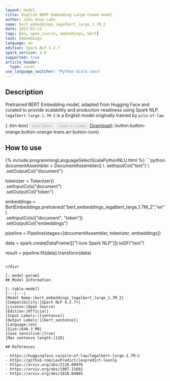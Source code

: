 ```yaml
---
layout: model
title: English BERT Embedding Large Cased model
author: John Snow Labs
name: bert_embeddings_legalbert_large_1.7M_2
date: 2023-01-12
tags: [en, open_source, embeddings, bert]
task: Embeddings
language: en
edition: Spark NLP 4.2.7
spark_version: 3.0
supported: true
article_header:
  type: cover
use_language_switcher: "Python-Scala-Java"
---
```


## Description

Pretrained BERT Embedding model, adapted from Hugging Face and curated to provide scalability and production-readiness using Spark NLP. `legalbert-large-1.7M-2` is a English model originally trained by `pile-of-law`.

{:.btn-box}
<button class="button button-orange" disabled>Live Demo</button>
<button class="button button-orange" disabled>Open in Colab</button>
[Download](https://s3.amazonaws.com/auxdata.johnsnowlabs.com/public/models/bert_embeddings_legalbert_large_1.7M_2_en_4.2.7_3.0_1673543897109.zip){:.button.button-orange.button-orange-trans.arr.button-icon}

## How to use



<div class="tabs-box" markdown="1">
{% include programmingLanguageSelectScalaPythonNLU.html %}
```python
documentAssembler = DocumentAssembler() \
    .setInputCol("text") \
    .setOutputCol("document")

tokenizer = Tokenizer() \
    .setInputCols("document") \
    .setOutputCol("token")
  
embeddings = BertEmbeddings.pretrained("bert_embeddings_legalbert_large_1.7M_2","en") \
    .setInputCols(["document", "token"]) \
    .setOutputCol("embeddings")
    
pipeline = Pipeline(stages=[documentAssembler, tokenizer, embeddings])

data = spark.createDataFrame([["I love Spark NLP"]]).toDF("text")

result = pipeline.fit(data).transform(data)
```

</div>

{:.model-param}
## Model Information

{:.table-model}
|---|---|
|Model Name:|bert_embeddings_legalbert_large_1.7M_2|
|Compatibility:|Spark NLP 4.2.7+|
|License:|Open Source|
|Edition:|Official|
|Input Labels:|[sentence]|
|Output Labels:|[bert_sentence]|
|Language:|en|
|Size:|648.3 MB|
|Case sensitive:|true|
|Max sentence length:|128|

## References

- https://huggingface.co/pile-of-law/legalbert-large-1.7M-2
- https://github.com/LexPredict/lexpredict-lexnlp
- https://arxiv.org/abs/2110.00976
- https://arxiv.org/abs/1907.11692
- https://arxiv.org/abs/1810.04805